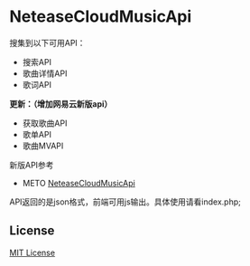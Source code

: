 # NeteaseCloudMusicApi

搜集到以下可用API：

* 搜索API
* 歌曲详情API
* 歌词API

**更新：（增加网易云新版api）**

* 获取歌曲API
* 歌单API
* 歌曲MVAPI

新版API参考

* METO [NeteaseCloudMusicApi](https://github.com/metowolf/NeteaseCloudMusicApi/blob/master/v2/MusicAPI.php)

API返回的是json格式，前端可用js输出。具体使用请看index.php;

## License

[MIT License](https://github.com/axhello/NeteaseCloudMusicApi/blob/master/LICENSE)
